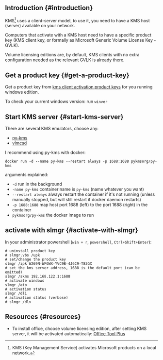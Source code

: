 
## Introduction {#introduction}

KMS[^fn:1] uses a client-server model, to use it, you need to have a KMS host (server) available on your network.

Computers that activate with a KMS host need to have a specific product key (KMS client key, or formally as Microsoft Generic Volume License Key - GVLK).

Volume licensing editions are, by default, KMS clients with no extra configuration needed as the relevant GVLK is already there.


## Get a product key {#get-a-product-key}

Get a product key from [kms client activation product keys](https://docs.microsoft.com/en-us/windows-server/get-started/kms-client-activation-keys) for you running windows edition.

To check your current windows version: run `winver`


## Start KMS server {#start-kms-server}

There are several KMS emulators, choose any:

-   [py-kms](https://github.com/SystemRage/py-kms)
-   [vlmcsd](https://github.com/Wind4/vlmcsd)

I recommend using py-kms with docker:

```shell
docker run -d --name py-kms --restart always -p 1688:1688 pykmsorg/py-kms
```

arguments explained:

-   `-d` run in the background
-   `-name py-kms` container name is `py-kms` (name whatever you want)
-   `--restart always` always restart the container if it's not running (unless manually stopped, but will still restart if docker daemon restarts)
-   `-p 1688:1688` map host port 1688 (left) to the port 1688 (right) in the container
-   `pykmsorg/py-kms` the docker image to run


## activate with slmgr {#activate-with-slmgr}

In your administrator powershell (`win + r`, `powershell`, `Ctrl+Shift+Enter`):

```shell
# uninstall product key
# slmgr.vbs /upk
# set/change the product key
slmgr /ipk W269N-WFGWX-YVC9B-4J6C9-T83GX
# set the kms server address, 1688 is the default port (can be omitted)
slmgr /skms 192.168.122.1:1688
# activate windows
slmgr /ato
# activation status
slmgr /dli
# activation status (verbose)
# slmgr /dlv
```


## Resources {#resources}

-   To install office, choose volume licensing edition, after setting KMS server, it will be activated automatically: [Office Tool Plus](https://otp.landian.vip/zh-cn/)

[^fn:1]: KMS (Key Management Service) activates Microsoft products on a local network.